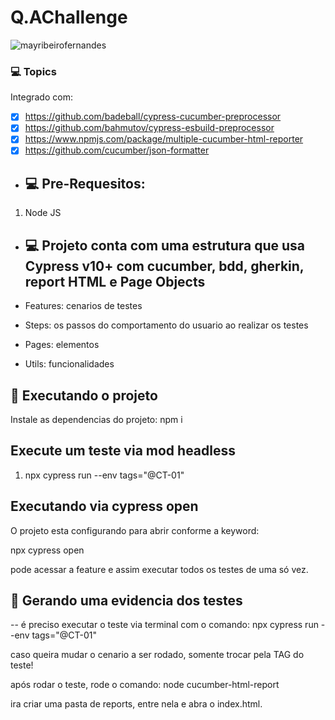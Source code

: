 # Q.AChallenge

<p align="left"> <img src="https://guisalmeida.com/static/d625d911d0062643ecc86729b8ecf061/b5381/cypress-cover.png" alt="mayribeirofernandes" /> </p>

### 💻 Topics

Integrado com:

- [x] https://github.com/badeball/cypress-cucumber-preprocessor
- [x] https://github.com/bahmutov/cypress-esbuild-preprocessor
- [x] https://www.npmjs.com/package/multiple-cucumber-html-reporter
- [x] https://github.com/cucumber/json-formatter

- ## 💻 Pre-Requesitos:

1. Node JS


- ## 💻 Projeto conta com uma estrutura que usa Cypress v10+ com cucumber, bdd, gherkin, report HTML e Page Objects

- Features: cenarios de testes
- Steps: os passos do comportamento do usuario ao realizar os testes
- Pages: elementos
- Utils: funcionalidades

## 🚀 Executando o projeto

Instale as dependencias do projeto: npm i

## Execute um teste via mod headless 

1. npx cypress run --env tags="@CT-01"

## Executando via cypress open

O projeto esta configurando para abrir conforme a keyword:

npx cypress open

pode acessar a feature e assim executar todos os testes de uma só vez.


## 🚀 Gerando uma evidencia dos testes

-- é preciso executar o teste via terminal com o comando: npx cypress run --env tags="@CT-01"

caso queira mudar o cenario a ser rodado, somente trocar pela TAG do teste! 

após rodar o teste, rode o comando: node cucumber-html-report

ira criar uma pasta de reports, entre nela e abra o index.html. 
